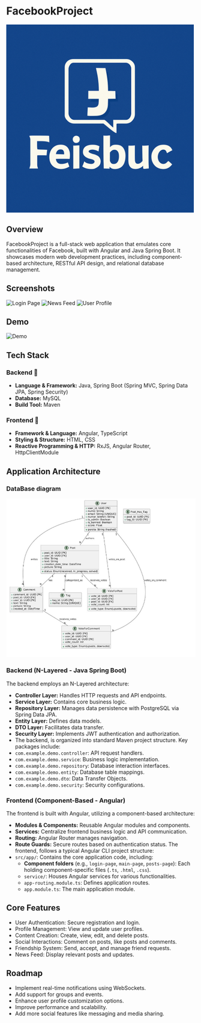# FacebookProject

<a href="https://github.com/tomageorge0421/FacebookProject">
  <img src="feisbuc.png" alt="Logo" width="500"/>
</a>


## Overview

FacebookProject is a full-stack web application that emulates core functionalities of Facebook, built with Angular and Java Spring Boot. It showcases modern web development practices, including component-based architecture, RESTful API design, and relational database management.

## Screenshots

![Login Page](images/login.png)
![News Feed](images/feed.png)
![User Profile](images/profile.png)

## Demo

![Demo](images/demo.gif)

## Tech Stack

### Backend 🚀
- **Language & Framework:** Java, Spring Boot (Spring MVC, Spring Data JPA, Spring Security)
- **Database:** MySQL
- **Build Tool:** Maven

### Frontend 🎨
- **Framework & Language:** Angular, TypeScript
- **Styling & Structure:** HTML, CSS
- **Reactive Programming & HTTP:** RxJS, Angular Router, HttpClientModule

## Application Architecture

### DataBase diagram
![Architecture Diagram of DataBase](architectureDB.jpg)
### Backend (N-Layered - Java Spring Boot)
The backend employs an N-Layered architecture:
- **Controller Layer:** Handles HTTP requests and API endpoints.
- **Service Layer:** Contains core business logic.
- **Repository Layer:** Manages data persistence with PostgreSQL via Spring Data JPA.
- **Entity Layer:** Defines data models.
- **DTO Layer:** Facilitates data transfer.
- **Security Layer:** Implements JWT authentication and authorization.
- The backend, is organized into standard Maven project structure. Key packages include:
- `com.example.demo.controller`: API request handlers.
- `com.example.demo.service`: Business logic implementation.
- `com.example.demo.repository`: Database interaction interfaces.
- `com.example.demo.entity`: Database table mappings.
- `com.example.demo.dto`: Data Transfer Objects.
- `com.example.demo.security`: Security configurations.

### Frontend (Component-Based - Angular)
The frontend is built with Angular, utilizing a component-based architecture:
- **Modules & Components:** Reusable Angular modules and components.
- **Services:** Centralize frontend business logic and API communication.
- **Routing:** Angular Router manages navigation.
- **Route Guards:** Secure routes based on authentication status.
  The frontend, follows a typical Angular CLI project structure:
- `src/app/`: Contains the core application code, including:
    - **Component folders** (e.g., `login-page`, `main-page`, `posts-page`): Each holding component-specific files (`.ts`, `.html`, `.css`).
    - `service/`: Houses Angular services for various functionalities.
    - `app-routing.module.ts`: Defines application routes.
    - `app.module.ts`: The main application module.

## Core Features

- User Authentication: Secure registration and login.
- Profile Management: View and update user profiles.
- Content Creation: Create, view,  edit, and delete posts.
- Social Interactions: Comment on posts, like posts and comments.
- Friendship System: Send, accept, and manage friend requests.
- News Feed: Display relevant posts and updates.

## Roadmap

- Implement real-time notifications using WebSockets.
- Add support for groups and events.
- Enhance user profile customization options.
- Improve performance and scalability.
- Add more social features like messaging and media sharing.


